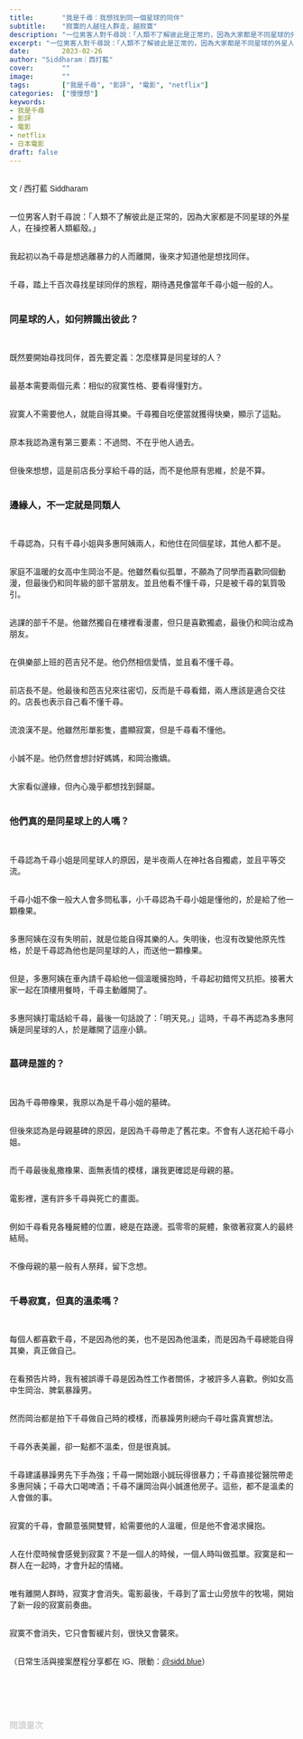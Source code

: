 ```yaml
---
title:       "我是千尋：我想找到同一個星球的同伴"
subtitle:    "寂寞的人越往人群走，越寂寞"
description: "一位男客人對千尋說：「人類不了解彼此是正常的，因為大家都是不同星球的外星人，在操控著人類軀殼。」我起初以為千尋是想逃離暴力的人而離開，後來才知道他是想找同伴..."
excerpt: "一位男客人對千尋說：「人類不了解彼此是正常的，因為大家都是不同星球的外星人，在操控著人類軀殼。」我起初以為千尋是想逃離暴力的人而離開，後來才知道他是想找同伴..."
date:        2023-02-26
author: "Siddharam｜西打藍"
cover:       ""
image:       ""
tags:        ["我是千尋", "影評", "電影", "netflix"]
categories:  ["慢慢想"]
keywords:
- 我是千尋
- 影評
- 電影
- netflix
- 日本電影
draft: false
---
```


<article style="font-family: 'Noto Sans TC', '微軟正黑體', sans-serif; font-weight: 300;">

<br>文 / 西打藍 Siddharam<br><br>

一位男客人對千尋說：「人類不了解彼此是正常的，因為大家都是不同星球的外星人，在操控著人類軀殼。」<br><br>

我起初以為千尋是想逃離暴力的人而離開，後來才知道他是想找同伴。<br><br>

千尋，踏上千百次尋找星球同伴的旅程，期待遇見像當年千尋小姐一般的人。<br><br>

<h3 class="article-h1-color">同星球的人，如何辨識出彼此？</h3><br>

既然要開始尋找同伴，首先要定義：怎麼樣算是同星球的人？<br><br>

最基本需要兩個元素：相似的寂寞性格、要看得懂對方。<br><br>

寂寞人不需要他人，就能自得其樂。千尋獨自吃便當就獲得快樂，顯示了這點。<br><br>

原本我認為還有第三要素：不過問、不在乎他人過去。<br><br>

但後來想想，這是前店長分享給千尋的話，而不是他原有思維，於是不算。<br><br>


<h3 class="article-h1-color">邊緣人，不一定就是同類人</h3><br>

千尋認為，只有千尋小姐與多惠阿姨兩人，和他住在同個星球，其他人都不是。<br><br>

家庭不溫暖的女高中生岡治不是。他雖然看似孤單，不願為了同學而喜歡同個動漫，但最後仍和同年級的部千當朋友。並且他看不懂千尋，只是被千尋的氣質吸引。<br><br>

逃課的部千不是。他雖然獨自在樓裡看漫畫，但只是喜歡獨處，最後仍和岡治成為朋友。<br><br>

在俱樂部上班的芭吉兒不是。他仍然相信愛情，並且看不懂千尋。<br><br>

前店長不是。他最後和芭吉兒來往密切，反而是千尋看錯，兩人應該是適合交往的。店長也表示自己看不懂千尋。<br><br>

流浪漢不是。他雖然形單影隻，盡顯寂寞，但是千尋看不懂他。<br><br>

小誠不是。他仍然會想討好媽媽，和岡治撒嬌。<br><br>

大家看似邊緣，但內心幾乎都想找到歸屬。<br><br>

<h3 class="article-h1-color">他們真的是同星球上的人嗎？</h3><br>

千尋認為千尋小姐是同星球人的原因，是半夜兩人在神社各自獨處，並且平等交流。<br><br>

千尋小姐不像一般大人會多問私事，小千尋認為千尋小姐是懂他的，於是給了他一顆橡果。<br><br>

多惠阿姨在沒有失明前，就是位能自得其樂的人。失明後，也沒有改變他原先性格，於是千尋認為他也是同星球的人，而送他一顆橡果。<br><br>

但是，多惠阿姨在車內請千尋給他一個溫暖擁抱時，千尋起初錯愕又抗拒。接著大家一起在頂樓用餐時，千尋主動離開了。<br><br>

多惠阿姨打電話給千尋，最後一句話說了：「明天見。」這時，千尋不再認為多惠阿姨是同星球的人，於是離開了這座小鎮。<br><br>

<!-- 我想，千尋最後放下千尋這個名字的原因，是他已經放棄尋找同星球的人，決定默默獨自活下去就好。<br><br> -->

<h3 class="article-h1-color">墓碑是誰的？</h3><br>

因為千尋帶橡果，我原以為是千尋小姐的墓碑。<br><br>

但後來認為是母親墓碑的原因，是因為千尋帶走了舊花束。不會有人送花給千尋小姐。<br><br>

而千尋最後亂撒橡果、面無表情的模樣，讓我更確認是母親的墓。<br><br>

電影裡，還有許多千尋與死亡的畫面。<br><br>

例如千尋看見各種屍體的位置，總是在路邊。孤零零的屍體，象徵著寂寞人的最終結局。<br><br>

不像母親的墓一般有人祭拜，留下念想。<br><br>


<h3 class="article-h1-color">千尋寂寞，但真的溫柔嗎？</h3><br>

每個人都喜歡千尋，不是因為他的美，也不是因為他溫柔，而是因為千尋總能自得其樂，真正做自己。<br><br>

在看預告片時，我有被誤導千尋是因為性工作者關係，才被許多人喜歡。例如女高中生岡治、脾氣暴躁男。<br><br>

然而岡治都是拍下千尋做自己時的模樣，而暴躁男則總向千尋吐露真實想法。<br><br>

千尋外表美麗，卻一點都不溫柔，但是很真誠。<br><br>

千尋建議暴躁男先下手為強；千尋一開始跟小誠玩得很暴力；千尋直接從醫院帶走多惠阿姨；千尋大口喝啤酒；千尋不讓岡治與小誠進他房子。這些，都不是溫柔的人會做的事。<br><br>

寂寞的千尋，會願意張開雙臂，給需要他的人溫暖，但是他不會渴求擁抱。<br><br>

人在什麼時候會感覺到寂寞？不是一個人的時候，一個人時叫做孤單。寂寞是和一群人在一起時，才會升起的情緒。<br><br>

唯有離開人群時，寂寞才會消失。電影最後，千尋到了富士山旁放牛的牧場，開始了新一段的寂寞前奏曲。<br><br>

寂寞不會消失，它只會暫緩片刻，很快又會襲來。<br><br>


（日常生活與接案歷程分享都在 IG、限動：<a href="https://www.instagram.com/sidd.blue/" target="_blank">@sidd.blue</a>）<br><br>


<!-- <h3 class="article-h1-color"></h3><br> -->





<br><br><br>

</article>

<div style="color: #bfbfbf; font-size: 15px;" id="busuanzi_container_page_pv">
  閱讀量<span id="busuanzi_value_page_pv"></span>次
</div>

<script src="../../js/post.js"></script>




